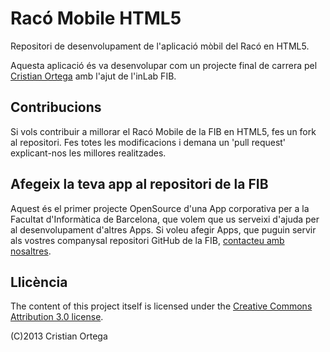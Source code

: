 Racó Mobile HTML5
====================

Repositori de desenvolupament de l'aplicació mòbil del Racó en HTML5.

Aquesta aplicació és va desenvolupar com un projecte final de carrera pel [Cristian Ortega](http://www.linkedin.com/profile/view?id=46428440) amb l'ajut de l'inLab FIB. 


Contribucions
-------------
Si vols contribuir a millorar el Racó Mobile de la FIB en HTML5, fes un fork al repositori. Fes totes les modificacions i demana un 'pull request' explicant-nos les millores realitzades.

Afegeix la teva app al repositori de la FIB
-------------------------------------------

Aquest és el primer projecte OpenSource d'una App corporativa per a la Facultat d'Informàtica de Barcelona, que volem que us serveixi d'ajuda per al desenvolupament d'altres Apps. Si voleu afegir Apps, que puguin servir als vostres companysal repositori GitHub de la FIB, [contacteu amb nosaltres](http://suport.fib.upc.edu).


Llicència
---------
The content of this project itself is licensed under the [Creative Commons Attribution 3.0 license](http://creativecommons.org/licenses/by-nc-nd/2.0/deed.es_ES).

(C)2013 Cristian Ortega

